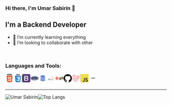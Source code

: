 <!--
**umars28/umars28** is a ✨ _special_ ✨ repository because its `README.md` (this file) appears on your GitHub profile. -->


### Hi there, I'm Umar Sabirin 👋

## I'm a Backend Developer
- 🌱  I’m currently learning everything
- 👯  I’m looking to collaborate with other
<br />

### Languages and Tools:

[<img align="left" alt="Php" width="26px" src="https://raw.githubusercontent.com/github/explore/80688e429a7d4ef2fca1e82350fe8e3517d3494d/topics/html/html.png" />][website]
[<img align="left" alt="Php" width="26px" src="https://raw.githubusercontent.com/github/explore/80688e429a7d4ef2fca1e82350fe8e3517d3494d/topics/css/css.png" />][website]
[<img align="left" alt="Php" width="26px" src="https://raw.githubusercontent.com/github/explore/80688e429a7d4ef2fca1e82350fe8e3517d3494d/topics/bootstrap/bootstrap.png" />][website]
[<img align="left" alt="Php" width="26px" src="https://raw.githubusercontent.com/github/explore/80688e429a7d4ef2fca1e82350fe8e3517d3494d/topics/php/php.png" />][website]

[<img align="left" alt="SQL" width="26px" src="https://raw.githubusercontent.com/github/explore/80688e429a7d4ef2fca1e82350fe8e3517d3494d/topics/sql/sql.png" />][website]
[<img align="left" alt="MySQL" width="26px" src="https://raw.githubusercontent.com/github/explore/80688e429a7d4ef2fca1e82350fe8e3517d3494d/topics/mysql/mysql.png" />][website]

[<img align="left" alt="Git" width="26px" src="https://raw.githubusercontent.com/github/explore/80688e429a7d4ef2fca1e82350fe8e3517d3494d/topics/git/git.png" />][website]
[<img align="left" alt="GitHub" width="26px" src="https://raw.githubusercontent.com/github/explore/78df643247d429f6cc873026c0622819ad797942/topics/github/github.png" />][website]
[<img align="left" alt="Laravel" width="26px" src="https://raw.githubusercontent.com/github/explore/e94815998e4e0713912fed477a1f346ec04c3da2/topics/laravel/laravel.png" />][website]
[<img align="left" alt="Javascript" width="26px" src="https://raw.githubusercontent.com/github/explore/e94815998e4e0713912fed477a1f346ec04c3da2/topics/javascript/javascript.png" />][website]
[<img align="left" alt="Jquery" width="26px" src="https://raw.githubusercontent.com/github/explore/e94815998e4e0713912fed477a1f346ec04c3da2/topics/jquery/jquery.png" />][website]
<br />
<br />

---
![Top Langs](https://github-readme-stats.vercel.app/api/top-langs/?username=umars28&layout=compact&theme=radical)
<img align="left" alt="Umar Sabirin" src="https://github-readme-stats.vercel.app/api?username=umars28&show_icons=true&theme=radical" />

[website]: https://umars28.github.io/My-Portfolio/
